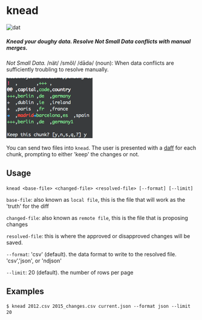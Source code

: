 # knead

![dat](http://img.shields.io/badge/Development%20sponsored%20by-dat-green.svg?style=flat)

##### Knead your doughy data. Resolve Not Small Data conflicts with manual merges.

*Not Small Data.* /nät/ /smôl/ /dādə/ (noun): When data conflicts are sufficiently troubling to resolve manually.

![diff](/images/diff.png)

You can send two files into `knead`. The user is presented with a [daff](https://github.com/paulfitz/daff) for each chunk, prompting to either 'keep' the changes or not.

## Usage

`knead <base-file> <changed-file> <resolved-file> [--format] [--limit]`

`base-file`: also known as `local file`, this is the file that will work as the 'truth' for the diff

`changed-file`: also known as `remote file`, this is the file that is proposing changes

`resolved-file`: this is where the approved or disapproved changes will be saved.

`--format`: 'csv' (default). the data format to write to the resolved file. 'csv','json', or 'ndjson'

`--limit`: 20 (default). the number of rows per page

## Examples

```
$ knead 2012.csv 2015_changes.csv current.json --format json --limit 20
```